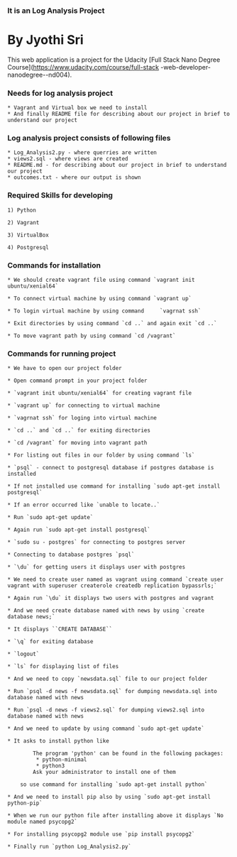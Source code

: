 ### It is an Log Analysis Project 

# By Jyothi Sri

This web application is a project for the Udacity [Full Stack Nano Degree Course](https://www.udacity.com/course/full-stack
-web-developer-nanodegree--nd004).


### Needs for log analysis project 
	
	* Vagrant and Virtual box we need to install
	* And finally README file for describing about our project in brief to understand our project
	
	
### Log analysis project consists of following files

	* Log_Analysis2.py - where querries are written 
	* views2.sql - where views are created
	* README.md - for describing about our project in brief to understand our project
	* outcomes.txt - where our output is shown
	
	
### Required Skills for developing
	
	1) Python

	2) Vagrant

    3) VirtualBox

    4) Postgresql

		
### Commands for installation 
	
	
	* We should create vagrant file using command `vagrant init ubuntu/xenial64`
	
	* To connect virtual machine by using command `vagrant up`
	
	* To login virtual machine by using command 	`vagrnat ssh`
	
	* Exit directories by using command `cd ..` and again exit `cd ..`
	
	* To move vagrant path by using command `cd /vagrant`
	
	
### Commands for running project

	* We have to open our project folder
	
	* Open command prompt in your project folder
	
	* `vagrant init ubuntu/xenial64` for creating vagrant file 
	
	* `vagrant up` for connecting to virtual machine
	
	* `vagrnat ssh` for loging into virtual machine
	
	* `cd ..` and `cd ..` for exiting directories
	
	* `cd /vagrant` for moving into vagrant path
	
	* For listing out files in our folder by using command `ls`
	
	* `psql` - connect to postgresql database if postgres database is installed
	
	* If not installed use command for installing `sudo apt-get install postgresql`
	
	* If an error occurred like `unable to locate..`
	
	* Run `sudo apt-get update`
	
	* Again run `sudo apt-get install postgresql`
	
	* `sudo su - postgres` for connecting to postgres server
	
	* Connecting to database postgres `psql`
	
	* `\du` for getting users it displays user with postgres
	
	* We need to create user named as vagrant using command `create user vagrant with superuser createrole createdb replication bypassrls;`
	
	* Again run `\du` it displays two users with postgres and vagrant
	
	* And we need create database named with news by using `create database news;`
	
	* It displays ``CREATE DATABASE``
	
	* `\q` for exiting database
	
	* `logout`
	
	* `ls` for displaying list of files
	
	* And we need to copy `newsdata.sql` file to our project folder
	
	* Run `psql -d news -f newsdata.sql` for dumping newsdata.sql into database named with news
	
	* Run `psql -d news -f views2.sql` for dumping views2.sql into database named with news
	
	* And we need to update by using command `sudo apt-get update`
	
	* It asks to install python like 
	
			The program 'python' can be found in the following packages:
			 * python-minimal
			 * python3
			Ask your administrator to install one of them
			
	    so use command for installing `sudo apt-get install python`
	
	* And we need to install pip also by using `sudo apt-get install python-pip`
	
	* When we run our python file after installing above it displays `No module named psycopg2`
	
	* For installing psycopg2 module use `pip install psycopg2`
	
	* Finally run `python Log_Analysis2.py`
	